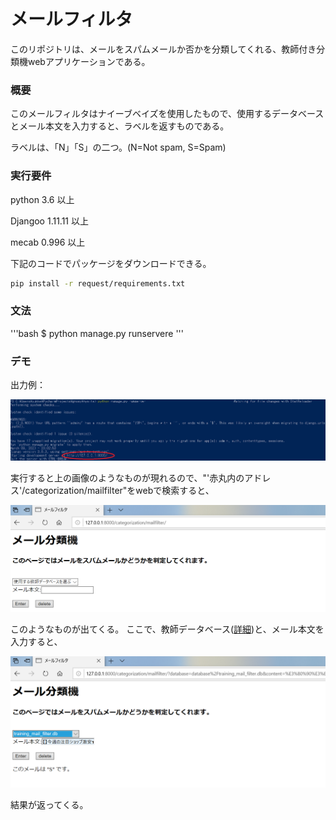 # メールフィルタ
このリポジトリは、メールをスパムメールか否かを分類してくれる、教師付き分類機webアプリケーションである。

### 概要

このメールフィルタはナイーブベイズを使用したもので、使用するデータベースとメール本文を入力すると、ラベルを返すものである。

ラベルは、「N」「S」の二つ。(N=Not spam, S=Spam)


### 実行要件

python 3.6 以上

Djangoo 1.11.11 以上

mecab 0.996 以上

下記のコードでパッケージをダウンロードできる。

```bash
pip install -r request/requirements.txt
```


### 文法

'''bash
$ python manage.py runservere
'''


### デモ

出力例：

![output](./image/output_image.png)

実行すると上の画像のようなものが現れるので、"'赤丸内のアドレス'/categorization/mailfilter"をwebで検索すると、

![page](./image/page.png)

このようなものが出てくる。
ここで、教師データベース([詳細](https://github.com/yusuke1565/Mail_filter/make_db/s))と、メール本文を入力すると、

![page_ans](./image/page_ans.png)

結果が返ってくる。
